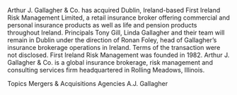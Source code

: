 Arthur J. Gallagher & Co. has acquired Dublin, Ireland-based First Ireland Risk Management Limited, a retail insurance broker offering commercial and personal insurance products as well as life and pension products throughout Ireland.
Principals Tony Gill, Linda Gallagher and their team will remain in Dublin under the direction of Ronan Foley, head of Gallagher’s insurance brokerage operations in Ireland.
Terms of the transaction were not disclosed.
First Ireland Risk Management was founded in 1982.
Arthur J. Gallagher & Co. is a global insurance brokerage, risk management and consulting services firm headquartered in Rolling Meadows, Illinois.

Topics
Mergers & Acquisitions
Agencies
A.J. Gallagher
